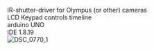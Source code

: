 IR-shutter-driver for Olympus (or other) cameras  
LCD Keypad controls timeline  
arduino UNO  
IDE 1.8.19  
![DSC_0770_1](https://github.com/conair-7/arduino/assets/132271204/445845d6-89f7-4276-aa8f-171366a97a3f)
